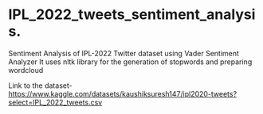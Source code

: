 # IPL_2022_tweets_sentiment_analysis.

Sentiment Analysis of IPL-2022 Twitter dataset using Vader Sentiment Analyzer
It uses nltk library for the generation of stopwords and preparing wordcloud

Link to the dataset-https://www.kaggle.com/datasets/kaushiksuresh147/ipl2020-tweets?select=IPL_2022_tweets.csv
